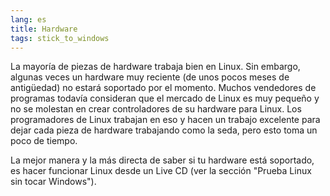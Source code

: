 ```yaml
---
lang: es
title: Hardware
tags: stick_to_windows
---
```


La mayoría de piezas de hardware trabaja bien en Linux. Sin embargo, algunas veces un hardware muy reciente (de unos pocos meses de antigüedad) no estará soportado por el momento. Muchos vendedores de programas todavía consideran que el mercado de Linux es muy pequeño y no se molestan en crear controladores de su hardware para Linux. Los programadores de Linux trabajan en eso y hacen un trabajo excelente para dejar cada pieza de hardware trabajando como la seda, pero esto toma un poco de tiempo.

La mejor manera y la más directa de saber si tu hardware está soportado, es hacer funcionar Linux desde un Live CD (ver la sección "Prueba Linux sin tocar Windows").

